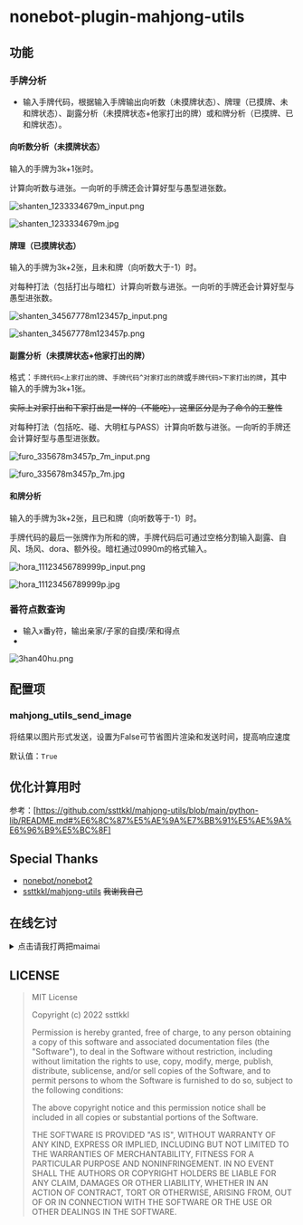nonebot-plugin-mahjong-utils
========

## 功能

### 手牌分析

- 输入手牌代码，根据输入手牌输出向听数（未摸牌状态）、牌理（已摸牌、未和牌状态）、副露分析（未摸牌状态+他家打出的牌）或和牌分析（已摸牌、已和牌状态）。

#### 向听数分析（未摸牌状态）

输入的手牌为3k+1张时。

计算向听数与进张。一向听的手牌还会计算好型与愚型进张数。

![shanten_1233334679m_input.png](img%2Fshanten_1233334679m_input.png)

![shanten_1233334679m.jpg](img%2Fshanten_1233334679m.jpg)

#### 牌理（已摸牌状态）

输入的手牌为3k+2张，且未和牌（向听数大于-1）时。

对每种打法（包括打出与暗杠）计算向听数与进张。一向听的手牌还会计算好型与愚型进张数。

![shanten_34567778m123457p_input.png](img%2Fshanten_34567778m123457p_input.png)

![shanten_34567778m123457p.png](img%2Fshanten_34567778m123457p.png)

#### 副露分析（未摸牌状态+他家打出的牌）

格式：`手牌代码<上家打出的牌`、`手牌代码^对家打出的牌`或`手牌代码>下家打出的牌`，其中输入的手牌为3k+1张。

~~实际上对家打出和下家打出是一样的（不能吃），这里区分是为了命令的工整性~~

对每种打法（包括吃、碰、大明杠与PASS）计算向听数与进张。一向听的手牌还会计算好型与愚型进张数。

![furo_335678m3457p_7m_input.png](img%2Ffuro_335678m3457p_7m_input.png)

![furo_335678m3457p_7m.jpg](img%2Ffuro_335678m3457p_7m.jpg)

#### 和牌分析

输入的手牌为3k+2张，且已和牌（向听数等于-1）时。

手牌代码的最后一张牌作为所和的牌，手牌代码后可通过空格分割输入副露、自风、场风、dora、额外役。暗杠通过0990m的格式输入。

![hora_11123456789999p_input.png](img%2Fhora_11123456789999p_input.png)

![hora_11123456789999p.jpg](img%2Fhora_11123456789999p.jpg)

### 番符点数查询

- 输入x番y符，输出亲家/子家的自摸/荣和得点
- 
![3han40hu.png](img%2F3han40hu.png)

## 配置项

### mahjong_utils_send_image

将结果以图片形式发送，设置为False可节省图片渲染和发送时间，提高响应速度

默认值：`True`

## 优化计算用时

参考：[https://github.com/ssttkkl/mahjong-utils/blob/main/python-lib/README.md#%E6%8C%87%E5%AE%9A%E7%BB%91%E5%AE%9A%E6%96%B9%E5%BC%8F]

## Special Thanks

-  [nonebot/nonebot2](https://github.com/nonebot/nonebot2)
-  [ssttkkl/mahjong-utils](https://github.com/ssttkkl/mahjong-utils) ~~我谢我自己~~

## 在线乞讨

<details><summary>点击请我打两把maimai</summary>

![](https://github.com/ssttkkl/ssttkkl/blob/main/afdian-ssttkkl.jfif)

</details>

## LICENSE

> MIT License
> 
> Copyright (c) 2022 ssttkkl
> 
> Permission is hereby granted, free of charge, to any person obtaining a copy
of this software and associated documentation files (the "Software"), to deal
in the Software without restriction, including without limitation the rights
to use, copy, modify, merge, publish, distribute, sublicense, and/or sell
copies of the Software, and to permit persons to whom the Software is
furnished to do so, subject to the following conditions:
> 
> The above copyright notice and this permission notice shall be included in all
copies or substantial portions of the Software.
> 
> THE SOFTWARE IS PROVIDED "AS IS", WITHOUT WARRANTY OF ANY KIND, EXPRESS OR
IMPLIED, INCLUDING BUT NOT LIMITED TO THE WARRANTIES OF MERCHANTABILITY,
FITNESS FOR A PARTICULAR PURPOSE AND NONINFRINGEMENT. IN NO EVENT SHALL THE
AUTHORS OR COPYRIGHT HOLDERS BE LIABLE FOR ANY CLAIM, DAMAGES OR OTHER
LIABILITY, WHETHER IN AN ACTION OF CONTRACT, TORT OR OTHERWISE, ARISING FROM,
OUT OF OR IN CONNECTION WITH THE SOFTWARE OR THE USE OR OTHER DEALINGS IN THE
SOFTWARE.
